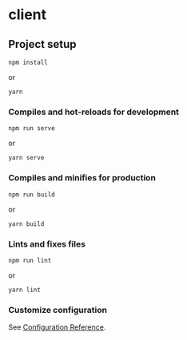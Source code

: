 # client

## Project setup
```
npm install
```

or

```
yarn
```

### Compiles and hot-reloads for development
```
npm run serve
```

or

```
yarn serve
```

### Compiles and minifies for production
```
npm run build
```

or

```
yarn build
```

### Lints and fixes files
```
npm run lint
```

or

```
yarn lint
````

### Customize configuration
See [Configuration Reference](https://cli.vuejs.org/config/).
